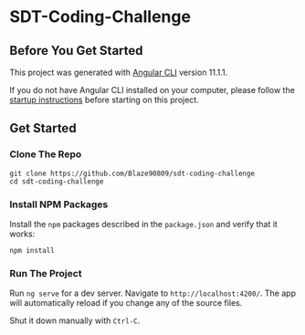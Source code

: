 # SDT-Coding-Challenge

## Before You Get Started

This project was generated with [Angular CLI](https://github.com/angular/angular-cli) version 11.1.1.

If you do not have Angular CLI installed on your computer, please follow the [startup instructions](https://angular.io/guide/setup-local) before starting on this project.

## Get Started

### Clone The Repo

```shell
git clone https://github.com/Blaze90809/sdt-coding-challenge
cd sdt-coding-challenge
```

### Install NPM Packages

Install the `npm` packages described in the `package.json` and verify that it works:

```shell
npm install
```

### Run The Project

Run `ng serve` for a dev server. Navigate to `http://localhost:4200/`. The app will automatically reload if you change any of the source files.

Shut it down manually with `Ctrl-C`.

